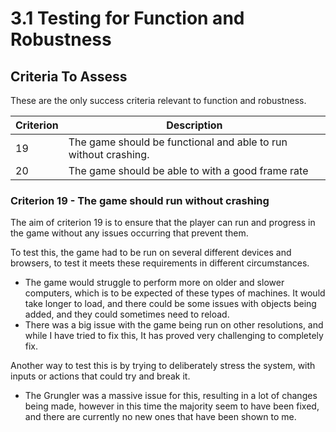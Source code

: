 # 3.1 Testing for Function and Robustness

## Criteria To Assess

These are the only success criteria relevant to function and robustness.

| Criterion | Description                                                     |
| --------- | --------------------------------------------------------------- |
| 19        | The game should be functional and able to run without crashing. |
| 20        | The game should be able to with a good frame rate               |

### Criterion 19 - The game should run without crashing

The aim of criterion 19 is to ensure that the player can run and progress in the game without any issues occurring that prevent them.

To test this, the game had to be run on several different devices and browsers, to test it meets these requirements in different circumstances.

* The game would struggle to perform more on older and slower computers, which is to be expected of these types of machines. It would take longer to load, and there could be some issues with objects being added, and they could sometimes need to reload.
* There was a big issue with the game being run on other resolutions, and while I have tried to fix this, It has proved very challenging to completely fix.

Another way to test this is by trying to deliberately stress the system, with inputs or actions that could try and break it.&#x20;

* The Grungler was a massive issue for this, resulting in a lot of changes being made, however in this time the majority seem to have been fixed, and there are currently no new ones that have been shown to me.

